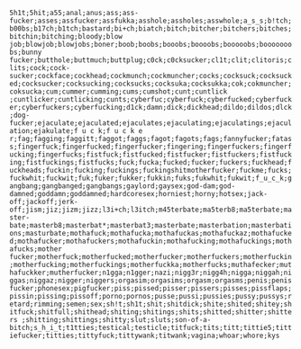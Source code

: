 ```5h1t;5hit;a55;anal;anus;ass;ass-fucker;asses;assfucker;assfukka;asshole;assholes;asswhole;a_s_s;b!tch;b00bs;b17ch;b1tch;bastard;bi+ch;biatch;bitch;bitcher;bitchers;bitches;bitchin;bitching;bloody;blow job;blowjob;blowjobs;boner;boob;boobs;booobs;boooobs;booooobs;booooooobs;bunny fucker;butthole;buttmuch;buttplug;c0ck;c0cksucker;cl1t;clit;clitoris;clits;cock;cock-sucker;cockface;cockhead;cockmunch;cockmuncher;cocks;cocksuck;cocksucked;cocksucker;cocksucking;cocksucks;cocksuka;cocksukka;cok;cokmuncher;coksucka;cum;cummer;cumming;cums;cumshot;cunt;cuntlick ;cuntlicker;cuntlicking;cunts;cyberfuc;cyberfuck;cyberfucked;cyberfucker;cyberfuckers;cyberfucking;d1ck;damn;dick;dickhead;dildo;dildos;dlck;dog-fucker;ejaculate;ejaculated;ejaculates;ejaculating;ejaculatings;ejaculation;ejakulate;f u c k;f u c k e r;fag;fagging;faggitt;faggot;faggs;fagot;fagots;fags;fannyfucker;fatass;fingerfuck;fingerfucked;fingerfucker;fingering;fingerfuckers;fingerfucking;fingerfucks;fistfuck;fistfucked;fistfucker;fistfuckers;fistfucking;fistfuckings;fistfucks;fuck;fucka;fucked;fucker;fuckers;fuckhead;fuckheads;fuckin;fucking;fuckings;fuckingshitmotherfucker;fuckme;fucks;fuckwhit;fuckwit;fuk;fuker;fukker;fukkin;fuks;fukwhit;fukwit;f_u_c_k;gangbang;gangbanged;gangbangs;gaylord;gaysex;god-dam;god-damned;goddamn;goddamned;hardcoresex;horniest;horny;hotsex;jack-off;jackoff;jerk-off;jism;jiz;jizm;jizz;l3i+ch;l3itch;m45terbate;ma5terb8;ma5terbate;master-bate;masterb8;masterbat*;masterbat3;masterbate;masterbation;masterbations;masturbate;mothafuck;mothafucka;mothafuckas;mothafuckaz;mothafucked;mothafucker;mothafuckers;mothafuckin;mothafucking;mothafuckings;mothafucks;mother fucker;motherfuck;motherfucked;motherfucker;motherfuckers;motherfuckin;motherfucking;motherfuckings;motherfuckka;motherfucks;muthafecker;muthafuckker;mutherfucker;n1gga;n1gger;nazi;nigg3r;nigg4h;nigga;niggah;niggas;niggaz;nigger;niggers;orgasim;orgasims;orgasm;orgasms;penis;penisfucker;phonesex;pigfucker;piss;pissed;pisser;pissers;pisses;pissflaps;pissin;pissing;pissoff;porno;pornos;pusse;pussi;pussies;pussy;pussys;retard;rimming;semen;sex;sh!t;sh1t;shit;shitdick;shite;shited;shitey;shitfuck;shitfull;shithead;shiting;shitings;shits;shitted;shitter;shitters ;shitting;shittings;shitty;slut;sluts;son-of-a-bitch;s_h_i_t;t1tties;testical;testicle;titfuck;tits;titt;tittie5;tittiefucker;titties;tittyfuck;tittywank;titwank;vagina;whoar;whore;kys```
